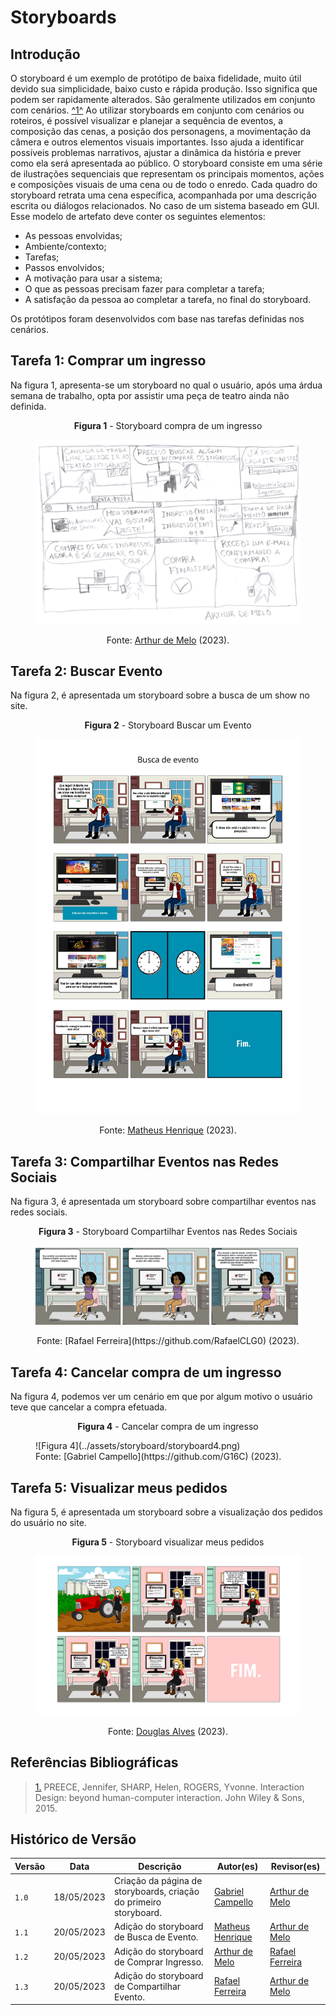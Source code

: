 # Storyboards

## Introdução

O storyboard é um exemplo de protótipo de baixa fidelidade, muito útil devido sua simplicidade, baixo custo e rápida produção. Isso significa que podem ser rapidamente alterados. São geralmente utilizados em conjunto com cenários. <a id="anchor_1" href="#REF1">^1^</a> Ao utilizar storyboards em conjunto com cenários ou roteiros, é possível visualizar e planejar a sequência de eventos, a composição das cenas, a posição dos personagens, a movimentação da câmera e outros elementos visuais importantes. Isso ajuda a identificar possíveis problemas narrativos, ajustar a dinâmica da história e prever como ela será apresentada ao público. O storyboard consiste em uma série de ilustrações sequenciais que representam os principais momentos, ações e composições visuais de uma cena ou de todo o enredo. Cada quadro do storyboard retrata uma cena específica, acompanhada por uma descrição escrita ou diálogos relacionados. No caso de um sistema baseado em GUI. Esse modelo de artefato deve conter os seguintes elementos:

- As pessoas envolvidas;
- Ambiente/contexto;
- Tarefas;
- Passos envolvidos;
- A motivação para usar a sistema;
- O que as pessoas precisam fazer para completar a tarefa;
- A satisfação da pessoa ao completar a tarefa, no final do storyboard.

Os protótipos foram desenvolvidos com base nas tarefas definidas nos cenários.

## Tarefa 1: Comprar um ingresso

Na figura 1, apresenta-se um storyboard no qual o usuário, após uma árdua semana de trabalho, opta por assistir uma peça de teatro ainda não definida.

<center>

**Figura 1** - Storyboard compra de um ingresso</p>

<figure markdown> 

![Figura 1 - Compra de um ingresso na Bilheteria Digital.](../assets/storyboard/storyboard1.png)<figcaption>Fonte: [Arthur de Melo](https://github.com/arthurmlv) (2023).</figcaption>
</figure>

</center>

## Tarefa 2: Buscar Evento

Na figura 2, é apresentada um storyboard sobre a busca de um show no site.

<center>

**Figura 2** - Storyboard Buscar um Evento</p>

<figure markdown>

![Figura 2 - Busca de um evento no site Bilheteria Digital.](../assets/storyboard/storyboard5.png)<figcaption>Fonte: [Matheus Henrique](https://github.com/mathonaut) (2023).</figcaption>
</figure>

</center>

## Tarefa 3: Compartilhar Eventos nas Redes Sociais

Na figura 3, é apresentada um storyboard sobre compartilhar eventos nas redes sociais.

<center>

**Figura 3** - Storyboard Compartilhar Eventos nas Redes Sociais</p>

<figure markdown> 

![Figura 3 - Compartilhar Eventos nas Redes Sociais](../assets/storyboard/storyboard7.png)
<figcaption>Fonte: [Rafael Ferreira](https://github.com/RafaelCLG0) (2023).</figcaption>
</figure>

</center>

## Tarefa 4: Cancelar compra de um ingresso

Na figura 4, podemos ver um cenário em que por algum motivo o usuário teve que cancelar a compra efetuada.

<p style="text-align: center"><b>Figura 4</b> - Cancelar compra de um ingresso</p></font>
<figure markdown>![Figura 4](../assets/storyboard/storyboard4.png)<figcaption>Fonte: [Gabriel Campello](https://github.com/G16C) (2023).</figcaption></figure>


## Tarefa 5: Visualizar meus pedidos

Na figura 5, é apresentada um storyboard sobre a visualização dos pedidos do usuário no site.

<center>

**Figura 5** - Storyboard visualizar meus pedidos</p>

<figure markdown> 

![Figura 5 - Busca de um evento no site Bilheteria Digital.](../assets/storyboard/storyboard6.png)<figcaption>Fonte: [Douglas Alves](https://github.com/dougAlvs) (2023).</figcaption>
</figure>

</center>

## Referências Bibliográficas

> <a id="REF1" href="#anchor_1">1.</a> PREECE, Jennifer, SHARP, Helen, ROGERS, Yvonne. Interaction Design: beyond human-computer interaction. John Wiley & Sons, 2015.

## Histórico de Versão

| Versão | Data       | Descrição                                                         | Autor(es)                                        | Revisor(es)                                    |
| ------ | ---------- | ----------------------------------------------------------------- | ------------------------------------------------ | ---------------------------------------------- |
| `1.0`  | 18/05/2023 | Criação da página de storyboards, criação do primeiro storyboard. | [Gabriel Campello](https://github.com/G16C)      | [Arthur de Melo](https://github.com/arthurmlv) |
| `1.1`  | 20/05/2023 | Adição do storyboard de Busca de Evento.                          | [Matheus Henrique](https://github.com/mathonaut) | [Arthur de Melo](https://github.com/arthurmlv) |
| `1.2`  | 20/05/2023 | Adição do storyboard de Comprar Ingresso.                          | [Arthur de Melo](https://github.com/arthurmlv)| [Rafael Ferreira](https://github.com/RafaelCLG0) |
| `1.3`  | 20/05/2023 | Adição do storyboard de Compartilhar Evento.                          | [Rafael Ferreira](https://github.com/RafaelCLG0)| [Arthur de Melo](https://github.com/arthurmlv) |

